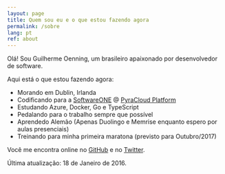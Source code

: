 ```yaml
---
layout: page
title: Quem sou eu e o que estou fazendo agora
permalink: /sobre
lang: pt
ref: about
---
```


Olá! Sou Guilherme Oenning, um brasileiro apaixonado por desenvolvedor de software.

Aqui está o que estou fazendo agora:

- Morando em Dublin, Irlanda
- Codificando para a [SoftwareONE](http://www.softwareone.com) @ [PyraCloud Platform](http://www.pyracloud.com)
- Estudando Azure, Docker, Go e TypeScript
- Pedalando para o trabalho sempre que possível
- Aprendedo Alemão (Apenas Duolingo e Memrise enquanto espero por aulas presenciais)
- Treinando para minha primeira maratona (previsto para Outubro/2017)

Você me encontra online no <a href="https://github.com/{{ site.footer-links.github }}">GitHub</a> e no <a href="https://twitter.com/{{ site.footer-links.twitter }}">Twitter</a>.

Última atualização: 18 de Janeiro de 2016.
